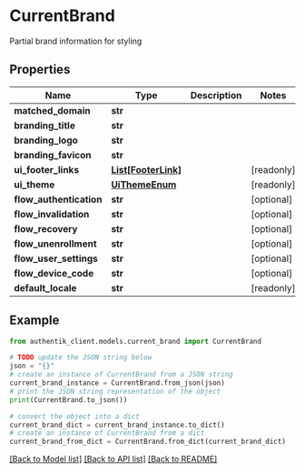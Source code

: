 # CurrentBrand

Partial brand information for styling

## Properties

Name | Type | Description | Notes
------------ | ------------- | ------------- | -------------
**matched_domain** | **str** |  | 
**branding_title** | **str** |  | 
**branding_logo** | **str** |  | 
**branding_favicon** | **str** |  | 
**ui_footer_links** | [**List[FooterLink]**](FooterLink.md) |  | [readonly] 
**ui_theme** | [**UiThemeEnum**](UiThemeEnum.md) |  | [readonly] 
**flow_authentication** | **str** |  | [optional] 
**flow_invalidation** | **str** |  | [optional] 
**flow_recovery** | **str** |  | [optional] 
**flow_unenrollment** | **str** |  | [optional] 
**flow_user_settings** | **str** |  | [optional] 
**flow_device_code** | **str** |  | [optional] 
**default_locale** | **str** |  | [readonly] 

## Example

```python
from authentik_client.models.current_brand import CurrentBrand

# TODO update the JSON string below
json = "{}"
# create an instance of CurrentBrand from a JSON string
current_brand_instance = CurrentBrand.from_json(json)
# print the JSON string representation of the object
print(CurrentBrand.to_json())

# convert the object into a dict
current_brand_dict = current_brand_instance.to_dict()
# create an instance of CurrentBrand from a dict
current_brand_from_dict = CurrentBrand.from_dict(current_brand_dict)
```
[[Back to Model list]](../README.md#documentation-for-models) [[Back to API list]](../README.md#documentation-for-api-endpoints) [[Back to README]](../README.md)


